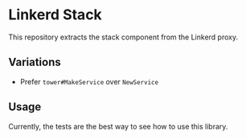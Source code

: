 # Linkerd Stack

This repository extracts the stack component from the Linkerd proxy.

## Variations

- Prefer `tower#MakeService` over `NewService`

## Usage

Currently, the tests are the best way to see how to use this library.
